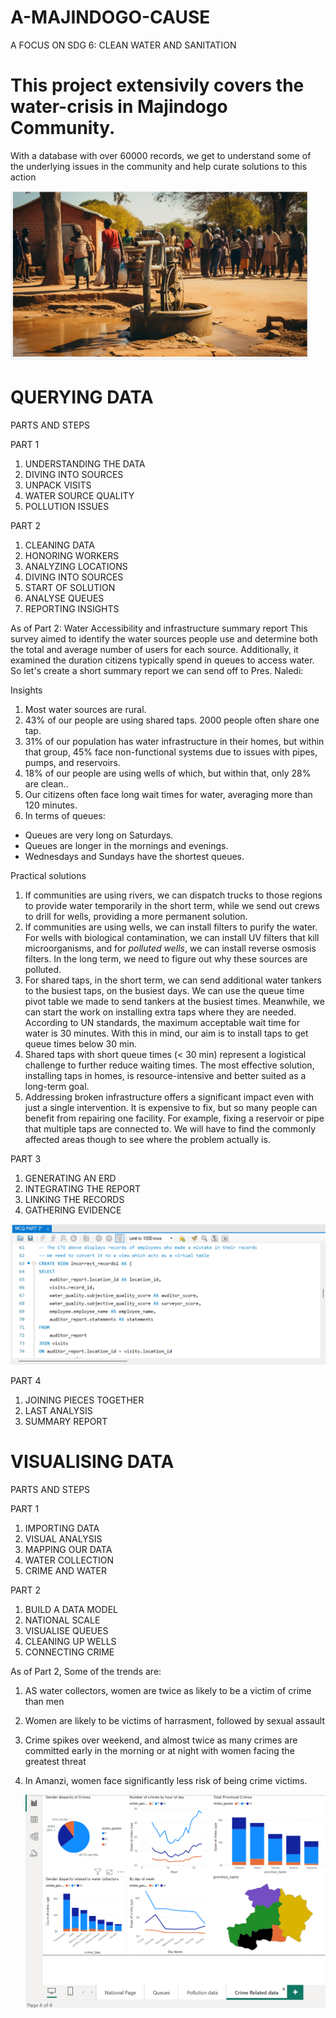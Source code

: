 # A-MAJINDOGO-CAUSE
A FOCUS ON SDG 6: CLEAN WATER AND SANITATION 

# This project extensivily covers the water-crisis in Majindogo Community.
With a database with over 60000 records, we get to understand some of the underlying issues in the community and help curate solutions to this action

![water crisis](Screenshots/water_crisis.png)

# QUERYING DATA

PARTS AND STEPS


PART 1
1. UNDERSTANDING THE DATA
2. DIVING INTO SOURCES
3. UNPACK VISITS
4. WATER SOURCE QUALITY
5. POLLUTION ISSUES


PART 2
1. CLEANING DATA
2. HONORING WORKERS
3. ANALYZING LOCATIONS
4. DIVING INTO SOURCES
5. START OF SOLUTION
6. ANALYSE QUEUES
7. REPORTING INSIGHTS

As of Part 2:
Water Accessibility and infrastructure summary report
This survey aimed to identify the water sources people use and determine both the total and average number of users for each source.
Additionally, it examined the duration citizens typically spend in queues to access water.
So let's create a short summary report we can send off to Pres. Naledi:

Insights
1. Most water sources are rural.
2. 43% of our people are using shared taps. 2000 people often share one tap.
3. 31% of our population has water infrastructure in their homes, but within that group, 45% face non-functional systems due to issues with pipes,
pumps, and reservoirs.
4. 18% of our people are using wells of which, but within that, only 28% are clean..
5. Our citizens often face long wait times for water, averaging more than 120 minutes.
6. In terms of queues:
- Queues are very long on Saturdays.
- Queues are longer in the mornings and evenings.
- Wednesdays and Sundays have the shortest queues.

Practical solutions
1. If communities are using rivers, we can dispatch trucks to those regions to provide water temporarily in the short term, while we send out
crews to drill for wells, providing a more permanent solution.
2. If communities are using wells, we can install filters to purify the water. For wells with biological contamination, we can install UV filters that
kill microorganisms, and for *polluted wells*, we can install reverse osmosis filters. In the long term, we need to figure out why these sources
are polluted.
3. For shared taps, in the short term, we can send additional water tankers to the busiest taps, on the busiest days. We can use the queue time
pivot table we made to send tankers at the busiest times. Meanwhile, we can start the work on installing extra taps where they are needed.
According to UN standards, the maximum acceptable wait time for water is 30 minutes. With this in mind, our aim is to install taps to get
queue times below 30 min.
4. Shared taps with short queue times (< 30 min) represent a logistical challenge to further reduce waiting times. The most effective solution,
installing taps in homes, is resource-intensive and better suited as a long-term goal.
5. Addressing broken infrastructure offers a significant impact even with just a single intervention. It is expensive to fix, but so many people
can benefit from repairing one facility. For example, fixing a reservoir or pipe that multiple taps are connected to. We will have to find the
commonly affected areas though to see where the problem actually is.



PART 3
1. GENERATING AN ERD
2. INTEGRATING THE REPORT
3. LINKING THE RECORDS
4. GATHERING EVIDENCE

![piece of part 3 script](Screenshots/part_3_sql.png)

PART 4
1. JOINING PIECES TOGETHER
2. LAST ANALYSIS
3. SUMMARY REPORT


# VISUALISING DATA
PARTS AND STEPS

PART 1
1. IMPORTING DATA
2. VISUAL ANALYSIS
3. MAPPING OUR DATA
4. WATER COLLECTION
5. CRIME AND WATER

PART 2
1. BUILD A DATA MODEL
2. NATIONAL SCALE
3. VISUALISE QUEUES
4. CLEANING UP WELLS
5. CONNECTING CRIME

As of Part 2, Some of the trends are:
1. AS water collectors, women are twice as likely to be a victim of crime than men
2. Women are likely to be victims of harrasment, followed by sexual assault
3. Crime spikes over weekend, and almost twice as many crimes are committed early in the morning or at night with women facing the greatest threat
4. In Amanzi, women face significantly less risk of being crime victims.

   ![part 2 visual](Screenshots/part_2_visual.png)

